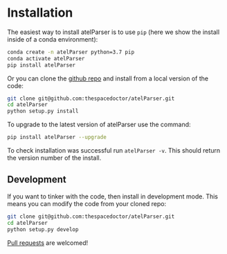 # Installation

The easiest way to install atelParser is to use `pip` (here we show the install inside of a conda environment):

``` bash
conda create -n atelParser python=3.7 pip
conda activate atelParser
pip install atelParser
```

Or you can clone the [github repo](https://github.com/thespacedoctor/atelParser) and install from a local version of the code:

``` bash
git clone git@github.com:thespacedoctor/atelParser.git
cd atelParser
python setup.py install
```

To upgrade to the latest version of atelParser use the command:

``` bash
pip install atelParser --upgrade
```

To check installation was successful run `atelParser -v`. This should return the version number of the install.

## Development

If you want to tinker with the code, then install in development mode. This means you can modify the code from your cloned repo:

``` bash
git clone git@github.com:thespacedoctor/atelParser.git
cd atelParser
python setup.py develop
```

[Pull requests](https://github.com/thespacedoctor/atelParser/pulls) are welcomed! 

<!-- ### Sublime Snippets

If you use [Sublime Text](https://www.sublimetext.com/) as your code editor, and you're planning to develop your own python code with soxspipe, you might find [my Sublime Snippets](https://github.com/thespacedoctor/atelParser-Sublime-Snippets) useful. -->


